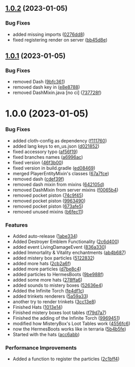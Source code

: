 ## [1.0.2](https://github.com/vicen621/Loriath-Mod/compare/v1.0.1...v1.0.2) (2023-01-05)


### Bug Fixes

* added missing imports ([0276dd8](https://github.com/vicen621/Loriath-Mod/commit/0276dd8166f3af0ba62bdc6fbc1c9a3a5139285b))
* fixed registering render on server ([bb45d8e](https://github.com/vicen621/Loriath-Mod/commit/bb45d8efcb2bf8d5d02c00be1bd598aff4556ff5))

## [1.0.1](https://github.com/vicen621/Loriath-Mod/compare/v1.0.0...v1.0.1) (2023-01-05)


### Bug Fixes

* removed Dash ([9bfc361](https://github.com/vicen621/Loriath-Mod/commit/9bfc361eae2b3f8fc8462780afcb1f606f721218))
* removed dash key in ([e8e8788](https://github.com/vicen621/Loriath-Mod/commit/e8e8788407c2ec10a196db6464f429a2f4144b36))
* removed DashMixin.java [no ci] ([737728f](https://github.com/vicen621/Loriath-Mod/commit/737728f9394035f7a70d5b88faa0bea33f666970))

# 1.0.0 (2023-01-05)


### Bug Fixes

* added cloth-config as dependency ([f111760](https://github.com/vicen621/Loriath-Mod/commit/f111760e3baf12519e96dbdbe913e93e74f65a49))
* added lang keys to en_us.json ([d021852](https://github.com/vicen621/Loriath-Mod/commit/d021852db7fced73eb9196f60dbc490916f507a4))
* fixed accessory typo ([af56f19](https://github.com/vicen621/Loriath-Mod/commit/af56f192a85d760428acce470f1cd847b61428b2))
* fixed branches names ([a6996ac](https://github.com/vicen621/Loriath-Mod/commit/a6996ac5d29378f93c0957d3d30a48863ad61f02))
* fixed version ([46f3b00](https://github.com/vicen621/Loriath-Mod/commit/46f3b009ddc25d5e36aa1f14fb48f8a56b890c79))
* fixed version in build.gradle ([ed08469](https://github.com/vicen621/Loriath-Mod/commit/ed084698b1a155e3c4b3cf1138beb8738b902008))
* merged PlayerEntityMixin's classes ([67a7fce](https://github.com/vicen621/Loriath-Mod/commit/67a7fceee8dd7974e834b2eee1c52de673683581))
* removed dash ([cdef39f](https://github.com/vicen621/Loriath-Mod/commit/cdef39f5dc19974ddff804984799a5477c52dfc7))
* removed dash mixin from mixins ([642105d](https://github.com/vicen621/Loriath-Mod/commit/642105dcc8a34ab0a0041dddf1d31ce7f6f2b932))
* removed DashMixin from server mixins ([f0065b4](https://github.com/vicen621/Loriath-Mod/commit/f0065b4e1b98fd847420c431b0df30fe9993404c))
* removed pocket piston ([74c9f45](https://github.com/vicen621/Loriath-Mod/commit/74c9f45c30a222602cdb2c08d8a9f24f57d5b292))
* removed pocket piston ([9963490](https://github.com/vicen621/Loriath-Mod/commit/99634906a4b554bc68d2b478ec2cceeda9b4241b))
* removed pocket piston ([673afe5](https://github.com/vicen621/Loriath-Mod/commit/673afe5af8fbd8949a0a02926a5ce16cc2d8313a))
* removed unused mixins ([b6fec11](https://github.com/vicen621/Loriath-Mod/commit/b6fec1130260a51879e4b1e3a444d62263160fa2))


### Features

* Added auto-release ([1abe334](https://github.com/vicen621/Loriath-Mod/commit/1abe334b811ba6fc0c9f44c20da589777754e2c2))
* Added Destroyer Emblem Functionality ([2c6d400](https://github.com/vicen621/Loriath-Mod/commit/2c6d4002d587c5e8ae30cd7d5cf794432e6ca347))
* added event LivingDamageEvent ([836a330](https://github.com/vicen621/Loriath-Mod/commit/836a330a30a66f159ecf7fa0a4a079b8deb742f6))
* added Immortality & Vitality enchantments ([ab4b687](https://github.com/vicen621/Loriath-Mod/commit/ab4b687159361d681f4ef22e4ff732f99d459e2a))
* added mistery box particles ([5122832](https://github.com/vicen621/Loriath-Mod/commit/5122832a954b772e2d7ea50ba161029658500cdc))
* added more hats ([2cb2a6f](https://github.com/vicen621/Loriath-Mod/commit/2cb2a6fa6b149646be48962ce9bc719cde8ce822))
* added more particles ([d7be8c4](https://github.com/vicen621/Loriath-Mod/commit/d7be8c425a3276dffca960801f71e59d4b9ac0c3))
* added particles to HermesBoots ([9be988f](https://github.com/vicen621/Loriath-Mod/commit/9be988f1ac5f24d0452b7b0183999ad147904ebb))
* added some more hats ([278ffa6](https://github.com/vicen621/Loriath-Mod/commit/278ffa6665c5121c1274efad6d38b17f146fcb0e))
* added sounds to mistery boxes ([52636e4](https://github.com/vicen621/Loriath-Mod/commit/52636e417e69ed45c77e4d2c3c3b7f6d7b43d021))
* Added the Infinite Torch ([fe4df1c](https://github.com/vicen621/Loriath-Mod/commit/fe4df1ce981f56c638b49cb425fcf5a71166a46f))
* added trinkets renderers ([5a59a33](https://github.com/vicen621/Loriath-Mod/commit/5a59a33214483073fc317beb5e0d2b099a8252da))
* another try to render trinkets ([3cc13e8](https://github.com/vicen621/Loriath-Mod/commit/3cc13e881bd68f2a321d50c81027bc9deeeb081e))
* Finished Hats ([1013e14](https://github.com/vicen621/Loriath-Mod/commit/1013e144074ee73f476c18d036d8f739ca8f8adf))
* Finished mistery boxes loot tables ([f79d7a7](https://github.com/vicen621/Loriath-Mod/commit/f79d7a703dae3ec77b34c6f026c46705ae048649))
* Finished the adding of the Infinite Torch ([9969451](https://github.com/vicen621/Loriath-Mod/commit/99694516a840644717d6acbbb662eabecb739952))
* modified how MisteryBox's Loot Tables work ([4556fc6](https://github.com/vicen621/Loriath-Mod/commit/4556fc6aeaf0188509d4ddcdd5fa91fa0a9e91d2))
* now the HermesBoots works like in terraria ([5b4b5fe](https://github.com/vicen621/Loriath-Mod/commit/5b4b5fe617dd6c8aa716664552cc033876c0f0bb))
* Started with the hats ([acc6abb](https://github.com/vicen621/Loriath-Mod/commit/acc6abb64c8925108ac3207bb258e9d5b18df95a))


### Performance Improvements

* Added a function to register the particles ([2c1bff4](https://github.com/vicen621/Loriath-Mod/commit/2c1bff4390cef7915faee11b309413912a99dbf8))
